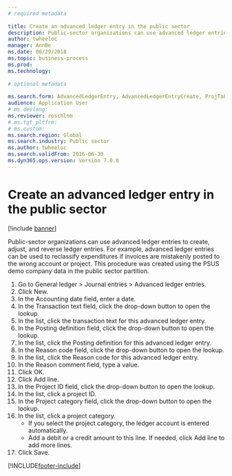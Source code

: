 ```yaml
--- 
# required metadata 
 
title: Create an advanced ledger entry in the public sector
description: Public-sector organizations can use advanced ledger entries to create, adjust, and reverse ledger entries. 
author: twheeloc
manager: AnnBe 
ms.date: 08/29/2018
ms.topic: business-process 
ms.prod:  
ms.technology:  
 
# optional metadata 
 
ms.search.form: AdvancedLedgerEntry, AdvancedLedgerEntryCreate, ProjTableLookup, ProjCategoryLookUp   
audience: Application User 
# ms.devlang:  
ms.reviewer: roschlom
# ms.tgt_pltfrm:  
# ms.custom:  
ms.search.region: Global
ms.search.industry: Public sector
ms.author: twheeloc
ms.search.validFrom: 2016-06-30 
ms.dyn365.ops.version: Version 7.0.0 
---
```

# Create an advanced ledger entry in the public sector

[!include [banner](../../includes/banner.md)]

Public-sector organizations can use advanced ledger entries to create, adjust, and reverse ledger entries. For example, advanced ledger entries can be used to reclassify expenditures if invoices are mistakenly posted to the wrong account or project. This procedure was created using the PSUS demo company data in the public sector partition.

1. Go to General ledger > Journal entries > Advanced ledger entries.
2. Click New.
3. In the Accounting date field, enter a date.
4. In the Transaction text field, click the drop-down button to open the lookup.
5. In the list, click the transaction text for this advanced ledger entry.
6. In the Posting definition field, click the drop-down button to open the lookup.
7. In the list, click the Posting definition for this advanced ledger entry.
8. In the Reason code field, click the drop-down button to open the lookup.
9. In the list, click the Reason code for this advanced ledger entry.
10. In the Reason comment field, type a value.
11. Click OK.
12. Click Add line.
13. In the Project ID field, click the drop-down button to open the lookup.
14. In the list, click a project ID.
15. In the Project category field, click the drop-down button to open the lookup.
16. In the list, click a project category.
    * If you select the project category, the ledger account is entered automatically.  
    * Add a debit or a credit amount to this line. If needed, click Add line to add more lines.  
17. Click Save.



[!INCLUDE[footer-include](../../../includes/footer-banner.md)]